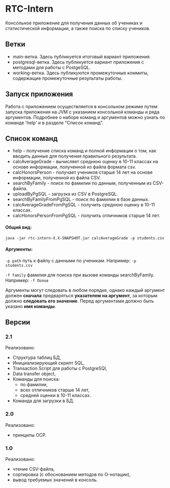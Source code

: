 # RTC-Intern
Консольное приложение для получения данных об учениках и статистической информации, а также поиска по списку учеников.
## Ветки
- main-ветка. Здесь публикуется итоговый вариант приложения.
- postgresql-ветка. Здесь публикуется вариант приложения с методами для работы с PostgeSQL.
- working-ветка. Здесь публикуются промежуточные коммиты, содержащие промежуточные результаты работы.

## Запуск приложения
Работа с приложением осуществляется в консольном режиме путем запуска приложения на JVM с указанием консольной команды и ряда аргументов. Подробнее о наборе команд и аргументов можно узнать по команде 'help' и в разделе "Список команд".

## Список команд
- help - получение списка команд и полной информации о том, как вводить данные для получения правильного результата.
- calcAverageGrade - вычисляет среднюю оценку в 10-11 классах на основе информации, полученной из файла формата csv.
- calcHonorsPerson - получает учеников старше 14 лет на основе информации, полученной из файла CSV.
- searchByFamily - поиск по фамилии по данным, полученным из CSV-файла.
- uploadByPgSQL - загрузка из CSV в PostgreSQL.
- searchByFamilyFromPgSQL - поиск по фамилии в базе данных.
- calcAverageGradeFromPgSQL - получить среднюю оценку в 10-11 классах.
- calcHonorsPersonFromPgSQL - получить отличников старше 14 лет.
#### Общий вид:
`java -jar rtc-intern-X.X-SNAPSHOT.jar calcAverageGrade -p students.csv`
#### Аргументы:
`-p path`
        путь к файлу с данными по ученикам.
        Например: `-p students.csv`

`-f family`
        фамилия для поиска при вызове команды searchByFamily.
        Например: `-f Попов`
        
Аргументы могут следовать в любом порядке, однако каждый аргумент должен **сначала** предваряться **указателем на аргумент**,
за которым должно **следовать его значение**. Перед аргументами должно быть указано **имя команды**.

## Версии
### 2.1
Реализовано:
- Структура таблиц БД,
- Инициализирующий скрипт SQL,
- Transaction Script для работы с PostgreSQl,
- Data transfer object,
- Команды для поиска:
  * по фамилии,
  * всех отличников старше 14 лет,
  * средней оценки в 10-11 классах.
- Команда для загрузки в БД. 

### 2.0
Реализовано:
- принципы OCP.

### 1.0
Реализовано:
- чтение CSV-файла,
- сортировка (с обоснованием методов по O-нотации),
- вывод требуемых значений в консоль.

